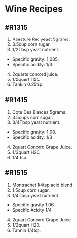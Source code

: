 # Wine Recipes

## \#R1315
1. Paesture Red yeast 5grams.
2. 3.5cup corn sugar.
3. 1/2Tbsp yeast nutrient.
 * Specific gravity: 1.085.
 * Specific acidity: 1/3.
4. 2quarts concord juice.
5. 1/2quart H2O.
6. Tankin 0.25tsp.

## \#R1415
1. Cote Des Blances 5grams.
2. 3.5cups corn sugar.
3. 3/4Tbsp yeast nutrient.
 * Specific gravity: 1.08.
 * Specific acidity: 1/3
4. 2quart Concord Grape Juice.
5. 1/3quart H2O.
6. 1/4 tsp.

## \#R1515
1. Montrachet 1/4tsp acid blend
2. 1.5cup corn sugar.
3. 1/4Tbsp yeast nutrient.
 * Specific gravity 1.06.
 * Specific Acidity 1/4
4. 2quart Concord Grape Juice
5. 1/2quart H20.
6. Tannin 1/4tsp.
